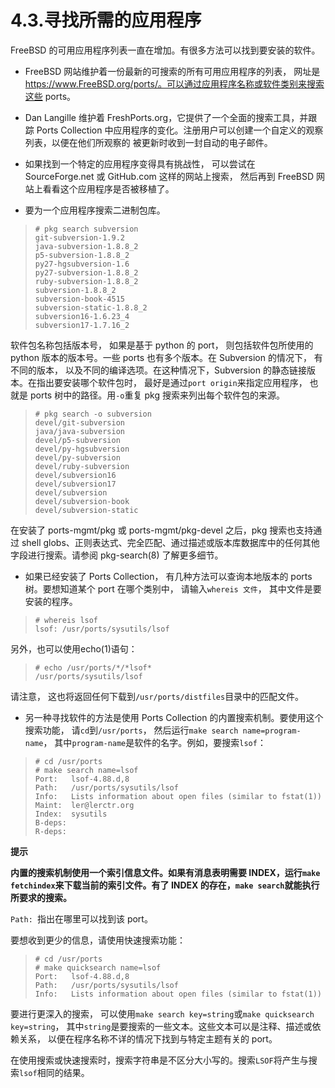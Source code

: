 # 4.3.寻找所需的应用程序

FreeBSD 的可用应用程序列表一直在增加。有很多方法可以找到要安装的软件。

- FreeBSD 网站维护着一份最新的可搜索的所有可用应用程序的列表， 网址是 https://www.FreeBSD.org/ports/。可以通过应用程序名称或软件类别来搜索这些 ports。

- Dan Langille 维护着 FreshPorts.org，它提供了一个全面的搜索工具，并跟踪 Ports Collection 中应用程序的变化。注册用户可以创建一个自定义的观察列表，以便在他们所观察的 被更新时收到一封自动的电子邮件。

- 如果找到一个特定的应用程序变得具有挑战性， 可以尝试在 SourceForge.net 或 GitHub.com 这样的网站上搜索， 然后再到 FreeBSD 网站上看看这个应用程序是否被移植了。

- 要为一个应用程序搜索二进制包库。

>```
># pkg search subversion
>git-subversion-1.9.2
>java-subversion-1.8.8_2
>p5-subversion-1.8.8_2
>py27-hgsubversion-1.6
>py27-subversion-1.8.8_2
>ruby-subversion-1.8.8_2
>subversion-1.8.8_2
>subversion-book-4515
>subversion-static-1.8.8_2
>subversion16-1.6.23_4
>subversion17-1.7.16_2
>```

软件包名称包括版本号， 如果是基于 python 的 port， 则包括软件包所使用的 python 版本的版本号。一些 ports 也有多个版本。在 Subversion 的情况下， 有不同的版本， 以及不同的编译选项。在这种情况下，Subversion 的静态链接版本。在指出要安装哪个软件包时， 最好是通过`port origin`来指定应用程序， 也就是 ports 树中的路径。用`-o`重复 pkg 搜索来列出每个软件包的来源。

>```
># pkg search -o subversion
>devel/git-subversion
>java/java-subversion
>devel/p5-subversion
>devel/py-hgsubversion
>devel/py-subversion
>devel/ruby-subversion
>devel/subversion16
>devel/subversion17
>devel/subversion
>devel/subversion-book
>devel/subversion-static
>```

在安装了 ports-mgmt/pkg 或 ports-mgmt/pkg-devel 之后，pkg 搜索也支持通过 shell globs、正则表达式、完全匹配、通过描述或版本库数据库中的任何其他字段进行搜索。请参阅 pkg-search(8) 了解更多细节。

- 如果已经安装了 Ports Collection， 有几种方法可以查询本地版本的 ports 树。要想知道某个 port 在哪个类别中， 请输入`whereis 文件`， 其中文件是要安装的程序。

>```
># whereis lsof
>lsof: /usr/ports/sysutils/lsof
>```

另外，也可以使用echo(1)语句：

>```
># echo /usr/ports/*/*lsof*
>/usr/ports/sysutils/lsof
>```

请注意， 这也将返回任何下载到`/usr/ports/distfiles`目录中的匹配文件。

- 另一种寻找软件的方法是使用 Ports Collection 的内置搜索机制。要使用这个搜索功能， 请`cd`到`/usr/ports`， 然后运行`make search name=program-name`， 其中`program-name`是软件的名字。例如，要搜索`lsof`：

>```
># cd /usr/ports
># make search name=lsof
>Port:   lsof-4.88.d,8
>Path:   /usr/ports/sysutils/lsof
>Info:   Lists information about open files (similar to fstat(1))
>Maint:  ler@lerctr.org
>Index:  sysutils
>B-deps:
>R-deps:
>```

**提示**

**内置的搜索机制使用一个索引信息文件。如果有消息表明需要 INDEX，运行`make fetchindex`来下载当前的索引文件。有了 INDEX 的存在，`make search`就能执行所要求的搜索。**

`Path: `指出在哪里可以找到该 port。

要想收到更少的信息，请使用快速搜索功能：

>```
># cd /usr/ports
># make quicksearch name=lsof
>Port:   lsof-4.88.d,8
>Path:   /usr/ports/sysutils/lsof
>Info:   Lists information about open files (similar to fstat(1))
>```

要进行更深入的搜索， 可以使用`make search key=string`或`make quicksearch key=string`， 其中`string`是要搜索的一些文本。这些文本可以是注释、描述或依赖关系， 以便在程序名称不详的情况下找到与特定主题有关的 port。

在使用搜索或快速搜索时，搜索字符串是不区分大小写的。搜索`LSOF`将产生与搜索`lsof`相同的结果。
